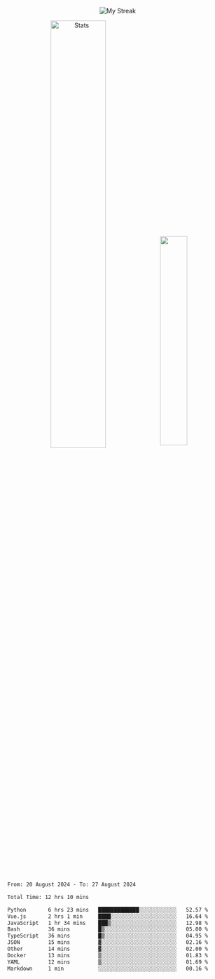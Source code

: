 <p align="center">
<picture>
  <source media="(prefers-color-scheme: dark)" srcset="http://github-readme-streak-stats.herokuapp.com?user=semolik&theme=dark&hide_border=true&background=DD272700">
  <img alt="My Streak" src="http://github-readme-streak-stats.herokuapp.com?user=semolik&hide_border=true">
</picture>
</p>
<div align="center">
  <picture>
    <source media="(prefers-color-scheme: dark)" srcset="https://github-readme-stats.vercel.app/api?username=semolik&show_icons=true&bg_color=DD272700&hide_border=true&theme=dark">
        <img alt="Stats" src="https://github-readme-stats.vercel.app/api?username=semolik&show_icons=true&bg_color=DD272700&hide_border=true" width="50%" >
  </picture>
  <sup>
  <picture>
  <source media="(prefers-color-scheme: dark)" srcset="https://github-readme-stats.vercel.app/api/top-langs/?username=semolik&layout=compact&hide_border=true&bg_color=DD272700&theme=dark">
  <img src="https://github-readme-stats.vercel.app/api/top-langs/?username=semolik&layout=compact&hide_border=true" width="35%" />
  </picture>
  </sup>
</div>
<!--START_SECTION:waka-->

```txt
From: 20 August 2024 - To: 27 August 2024

Total Time: 12 hrs 10 mins

Python       6 hrs 23 mins   █████████████░░░░░░░░░░░░   52.57 %
Vue.js       2 hrs 1 min     ████░░░░░░░░░░░░░░░░░░░░░   16.64 %
JavaScript   1 hr 34 mins    ███▒░░░░░░░░░░░░░░░░░░░░░   12.98 %
Bash         36 mins         █▒░░░░░░░░░░░░░░░░░░░░░░░   05.00 %
TypeScript   36 mins         █▒░░░░░░░░░░░░░░░░░░░░░░░   04.95 %
JSON         15 mins         ▓░░░░░░░░░░░░░░░░░░░░░░░░   02.16 %
Other        14 mins         ▓░░░░░░░░░░░░░░░░░░░░░░░░   02.00 %
Docker       13 mins         ▒░░░░░░░░░░░░░░░░░░░░░░░░   01.83 %
YAML         12 mins         ▒░░░░░░░░░░░░░░░░░░░░░░░░   01.69 %
Markdown     1 min           ░░░░░░░░░░░░░░░░░░░░░░░░░   00.16 %
```

<!--END_SECTION:waka-->

